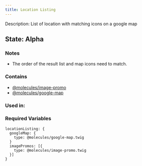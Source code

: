 ```yaml
---
title: Location Listing
---
```

Description: List of location with matching icons on a google map

## State: Alpha

### Notes
- The order of the result list and map icons need to match.

### Contains
- [@molecules/image-promo](?p=molecules-image-promo)
- [@molecules/google-map](?p=molecules-google-map)

### Used in:


### Required Variables

~~~
locationListing: {
  googleMap: {
    type: @molecules/google-map.twig
  }
  imagePromos: [{
    type: @molecules/image-promo.twig
  }]
}

~~~
